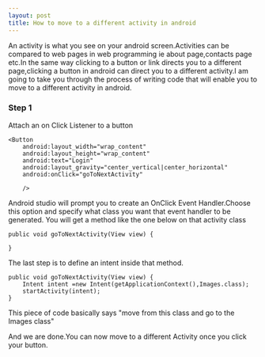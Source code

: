 ```yaml
---
layout: post
title: How to move to a different activity in android 
---
```


An activity is what you see on your android screen.Activities can be compared to web pages in web
programming ie about page,contacts page etc.In the same way clicking to a button or link directs you to a 
different page,clicking a button in android can direct you to a different activity.I am going to take you through
the process of writing code that will enable you to move to a different activity in android.

### Step 1
Attach  an on Click Listener to a button 

    <Button
        android:layout_width="wrap_content"
        android:layout_height="wrap_content"
        android:text="Login"
        android:layout_gravity="center_vertical|center_horizontal"
        android:onClick="goToNextActivity"

        />
Android studio will prompt you to create an OnClick Event Handler.Choose this option and specify what class you want that event handler to be generated. You will get a method like the one below on that activity class

    public void goToNextActivity(View view) {
       
    }
The last step is to define an intent inside that method.

    public void goToNextActivity(View view) {
        Intent intent =new Intent(getApplicationContext(),Images.class);
        startActivity(intent);
    }
    
This piece of code basically says "move from this class and go to the Images class"

And we are done.You can now move to a different Activity once you click your button.

